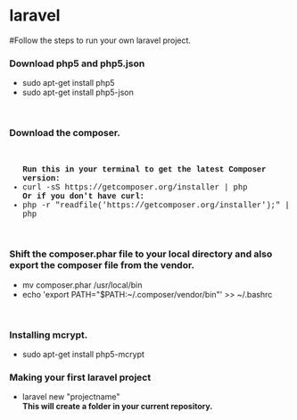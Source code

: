 # laravel

#Follow the steps to run your own laravel project.
<h3>Download php5 and php5.json</h3>
<ul>
  <li>sudo apt-get install php5</li>
  <li> sudo apt-get install php5-json</li>
</ul>
<br/>
<h3> Download the composer.</h3><br/>
<ul style="font-family:'Courier New'">
  <b>Run this in your terminal to get the latest Composer version:</b>
  <li>curl -sS https://getcomposer.org/installer | php</li>
  <b>Or if you don't have curl:</b>
  <li>php -r "readfile('https://getcomposer.org/installer');" | php</li>
</ul>
<br/>

<h3>Shift the composer.phar file to your local directory and also export the composer file from the vendor.</h3>
<ul style=:"font-family:'Courier New'">
  <li> mv composer.phar /usr/local/bin</li>
  <li>echo 'export PATH="$PATH:~/.composer/vendor/bin"' >> ~/.bashrc</li>
</ul>
<br/>

<h3>Installing mcrypt.</h3>
<ul>
  <li> sudo apt-get install php5-mcrypt</li>
</ul>


<h3>Making your first laravel project</h3>
<ul>
  <li>laravel new "projectname"</li>
  <b>This will create a folder in your current repository.</b>
</ul>
